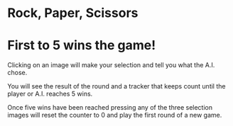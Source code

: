 # Rock, Paper, Scissors

# First to 5 wins the game!

Clicking on an image will make your selection and tell you what the A.I. chose.

You will see the result of the round and a tracker that keeps count until the player or A.I. reaches 5 wins.

Once five wins have been reached pressing any of the three selection images will reset the counter to 0 and play the first round of a new game.
